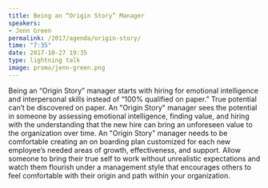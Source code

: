 ```yaml
---
title: Being an “Origin Story” Manager
speakers:
- Jenn Green
permalink: /2017/agenda/origin-story/
time: "7:35"
date: 2017-10-27 19:35
type: lightning talk
image: promo/jenn-green.png
---
```


Being an “Origin Story” manager starts with hiring for emotional intelligence and interpersonal skills instead of “100% qualified on paper.” True potential can’t be discovered on paper. An "Origin Story" manager sees the potential in someone by assessing emotional intelligence, finding value, and hiring with the understanding that the new hire can bring an unforeseen value to the organization over time. An "Origin Story" manager needs to be comfortable creating an on boarding plan customized for each new employee’s needed areas of growth, effectiveness, and support. Allow someone to bring their true self to work without unrealistic expectations and watch them flourish under a management style that encourages others to feel comfortable with their origin and path within your organization.
